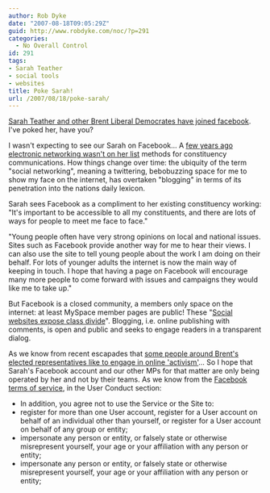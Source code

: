 ```yaml
---
author: Rob Dyke
date: "2007-08-18T09:05:29Z"
guid: http://www.robdyke.com/noc/?p=291
categories:
  - No Overall Control
id: 291
tags:
- Sarah Teather
- social tools
- websites
title: Poke Sarah!
url: /2007/08/18/poke-sarah/
---
```

[Sarah Teather and other Brent Liberal Democrates have joined facebook](http://www.brentlibdems.org.uk/news/000385.html "Link to related Lib Dem news page"). I've poked her, have you?

I wasn't expecting to see our Sarah on Facebook... A [few years ago electronic networking wasn't on her list](http://www.robdyke.com/stmp/?p=31 "An archived blog posting") methods for constituency communications. How things change over time: the ubiquity of the term "social networking", meaning a twittering, bebobuzzing space for me to show my face on the internet, has overtaken "blogging" in terms of its penetration into the nations daily lexicon.

<p class="news">
  Sarah sees Facebook as a compliment to her existing constituency working: "It's important to be accessible to all my constituents, and there are lots of ways for people to meet me face to face."
</p>

<p class="news">
  "Young people often have very strong opinions on local and national issues. Sites such as Facebook provide another way for me to hear their views. I can also use the site to tell young people about the work I am doing on their behalf. For lots of younger adults the internet is now the main way of keeping in touch. I hope that having a page on Facebook will encourage many more people to come forward with issues and campaigns they would like me to take up."
</p>

But Facebook is a closed community, a members only space on the internet: at least MySpace member pages are public! These "[Social websites expose class divide](http://www.guardian.co.uk/international/story/0,,2111020,00.html "A Guardian news story of the same title")". Blogging, i.e. online publishing with comments, is open and public and seeks to engage readers in a transparent dialog.
  
As we know from recent escapades that [some people around Brent's elected representatives like to engage in online 'activism'](http://www.recessmonkey.com/2007/07/06/wiki-wars/ "A blog post exposing wiki wars between Brent MPs")... So I hope that Sarah's Facebook account and our other MPs for that matter are only being operated by her and not by their teams. As we know from the [Facebook terms of service](http://www.facebook.com/terms.php), in the User Conduct section:

  * In addition, you agree not to use the Service or the Site to:
  * register for more than one User account, register for a User account on behalf of an individual other than yourself, or register for a User account on behalf of any group or entity;
  * impersonate any person or entity, or falsely state or otherwise misrepresent yourself, your age or your affiliation with any person or entity;
  * impersonate any person or entity, or falsely state or otherwise misrepresent yourself, your age or your affiliation with any person or entity;
